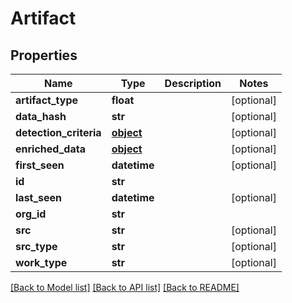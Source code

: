 # Artifact

## Properties
Name | Type | Description | Notes
------------ | ------------- | ------------- | -------------
**artifact_type** | **float** |  | [optional] 
**data_hash** | **str** |  | [optional] 
**detection_criteria** | [**object**](.md) |  | [optional] 
**enriched_data** | [**object**](.md) |  | [optional] 
**first_seen** | **datetime** |  | [optional] 
**id** | **str** |  | 
**last_seen** | **datetime** |  | [optional] 
**org_id** | **str** |  | 
**src** | **str** |  | [optional] 
**src_type** | **str** |  | [optional] 
**work_type** | **str** |  | [optional] 

[[Back to Model list]](../README.md#documentation-for-models) [[Back to API list]](../README.md#documentation-for-api-endpoints) [[Back to README]](../README.md)


